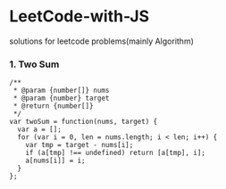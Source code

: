 # LeetCode-with-JS
solutions for leetcode problems(mainly Algorithm)

### 1. Two Sum
```
/**
 * @param {number[]} nums
 * @param {number} target
 * @return {number[]}
 */
var twoSum = function(nums, target) {
  var a = [];
  for (var i = 0, len = nums.length; i < len; i++) {
    var tmp = target - nums[i];
    if (a[tmp] !== undefined) return [a[tmp], i];
    a[nums[i]] = i;
  }
};
```
